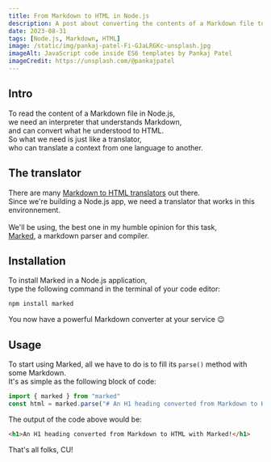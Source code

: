 ```yaml
---
title: From Markdown to HTML in Node.js
description: A post about converting the contents of a Markdown file to HTML in a Node.js application
date: 2023-08-31
tags: [Node.js, Markdown, HTML]
image: /static/img/pankaj-patel-Fi-GJaLRGKc-unsplash.jpg
imageAlt: JavaScript code inside ES6 templates by Pankaj Patel
imageCredit: https://unsplash.com/@pankajpatel
---
```


## Intro

To read the content of a Markdown file in Node.js,<br />
we need an interpreter that understands Markdown,<br />
and can convert what he understood to HTML.<br />
So what we need is just like a translator,<br />
who can translate a context from one language to another.

## The translator

There are many [Markdown to HTML translators](https://github.com/markdown/markdown.github.com/wiki/Implementations) out there.<br />
Since we're building a Node.js app, we need a translator that works in this environnement.<br />  
We'll be using, the best one in my humble opinion for this task,<br />
[Marked](https://github.com/markedjs/marked), a markdown parser and compiler.

## Installation

To install Marked in a Node.js application,<br />
type the following command in the terminal of your code editor:

```bash
npm install marked
```

You now have a powerful Markdown converter at your service 😉

## Usage

To start using Marked, all we have to do is to fill its `parse()` method with some Markdown.<br />
It's as simple as the following block of code:

```js
import { marked } from "marked"
const html = marked.parse("# An H1 heading converted from Markdown to HTML with Marked!")
```

The output of the code above would be:

```html
<h1>An H1 heading converted from Markdown to HTML with Marked!</h1>
```

That's all folks, CU!